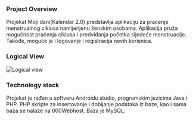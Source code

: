<h3>Project Overview</h3>

Projekat Moji dani(Kalendar 2.0) predstavlja aplikaciju za praćenje menstrualnog ciklusa namijenjenu ženskim osobama. Aplikacija pruža mogućnost praćenja ciklusa i predviđanja početka sljedeće menstruacije. Takođe, moguće je i logovanje i registracija novih korisnica.

<h3>Logical View</h3>

<img src="https://i.imgur.com/gGwQACs.jpg"
     alt="Logical view"
     style=" margin-right: 10px;" />
     
   
     
<h3>Technology stack</h3>

Projekat je rađen u softveru Androidu studio, programskim jezicima Java i PHP.  PHP skripte za insertovanje i dobijanje podataka iz baze, kao i sama baza se nalaze na 000Webhost. Baza je MySQL.
